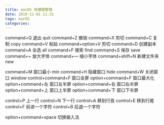 ```yaml
---
title: macOS 快捷键整理
date: 2019-11-01 11:31
tags: macOS
categories: 
---
```


command+Q 退出 quit
command+Z 撤销
command+X 剪切
command+C 复制 copy
command+V 粘贴
command+option+V 剪切
command+D 创建副本
command+A 全选 all
command+F 搜索 find
command+S 保存 save
command++ 放大字体
command+— 缩小字体
command+shift+N 新建文件夹 new

command+M 窗口最小 min
command+H 隐藏窗口 hide
command+W 关闭窗口 window
control+command+F 窗口全屏
option+command+F  窗口最大化
option+command+左 窗口左半屏
option+command+右 窗口右半屏
option+command+上 窗口上半屏
option+command+下 窗口下半屏

control+P 上一行
control+N 下一行
control+A 移到行首
control+E 移到行尾
control+F 前进一个字符
control+B 后退一个字符

option+command+space 切换输入法
